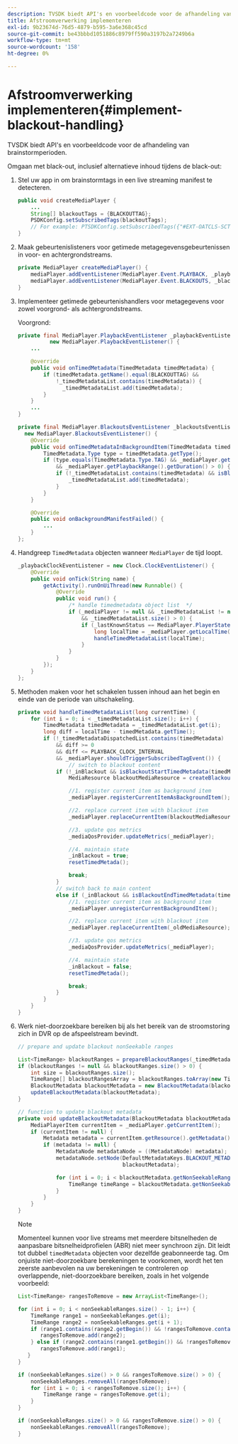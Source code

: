 ```yaml
---
description: TVSDK biedt API's en voorbeeldcode voor de afhandeling van brainstormperioden.
title: Afstroomverwerking implementeren
exl-id: 9b23674d-76d5-4879-b595-3a6e368c45cd
source-git-commit: be43bbbd1051886c8979ff590a3197b2a7249b6a
workflow-type: tm+mt
source-wordcount: '158'
ht-degree: 0%

---
```


# Afstroomverwerking implementeren{#implement-blackout-handling}

TVSDK biedt API&#39;s en voorbeeldcode voor de afhandeling van brainstormperioden.

Omgaan met black-out, inclusief alternatieve inhoud tijdens de black-out:

1. Stel uw app in om brainstormtags in een live streaming manifest te detecteren.

   ```java
   public void createMediaPlayer { 
       ... 
       String[] blackoutTags = {BLACKOUTTAG}; 
       PSDKConfig.setSubscribedTags(blackoutTags); 
       // For example: PTSDKConfig.setSubscribedTags({"#EXT-OATCLS-SCTE35"}); 
   }
   ```

1. Maak gebeurtenislisteners voor getimede metagegevensgebeurtenissen in voor- en achtergrondstreams.

   ```java
   private MediaPlayer createMediaPlayer() { 
       mediaPlayer.addEventListener(MediaPlayer.Event.PLAYBACK, _playbackEventListener); 
       mediaPlayer.addEventListener(MediaPlayer.Event.BLACKOUTS, _blackoutsEventListener); 
   }
   ```

1. Implementeer getimede gebeurtenishandlers voor metagegevens voor zowel voorgrond- als achtergrondstreams.

   Voorgrond:

   ```java
   private final MediaPlayer.PlaybackEventListener _playbackEventListener =  
             new MediaPlayer.PlaybackEventListener() { 
       ... 
   
       @override 
       public void onTimedMetadata(TimedMetadata timedMetadata) { 
           if (timedMetadata.getName().equal(BLACKOUTTAG) &&  
               !_timedMetadataList.contains(timedMetadata)) { 
                 _timedMetadataList.add(timedMetadata); 
           } 
       } 
       ... 
   } 
   
   private final MediaPlayer.BlackoutsEventListener _blackoutsEventListener =  
     new MediaPlayer.BlackoutsEventListener() { 
       @Override 
       public void onTimedMetadataInBackgroundItem(TimedMetadata timedMetadata) { 
           TimedMetadata.Type type = timedMetadata.getType(); 
           if (type.equals(TimedMetadata.Type.TAG) && _mediaPlayer.getPlaybackRange() != null  
               && _mediaPlayer.getPlaybackRange().getDuration() > 0) { 
               if (!_timedMetadataList.contains(timedMetadata) && isBlackoutMetadata(timedMetadata)) { 
                   _timedMetadataList.add(timedMetadata); 
               } 
           } 
       } 
   
       @Override 
       public void onBackgroundManifestFailed() { 
           ... 
       } 
   }; 
   ```

1. Handgreep `TimedMetadata` objecten wanneer `MediaPlayer` de tijd loopt.

   ```java
   _playbackClockEventListener = new Clock.ClockEventListener() { 
       @Override 
       public void onTick(String name) { 
           getActivity().runOnUiThread(new Runnable() { 
               @Override 
               public void run() { 
                   /* handle timedmetadata object list  */ 
                   if (_mediaPlayer != null && _timedMetadataList != null  
                       && _timedMetadataList.size() > 0) { 
                       if (_lastKnownStatus == MediaPlayer.PlayerState.PLAYING) { 
                           long localTime = _mediaPlayer.getLocalTime(); 
                           handleTimedMetadataList(localTime);      
                       } 
                   } 
               }                        
           }); 
       } 
   };
   ```

1. Methoden maken voor het schakelen tussen inhoud aan het begin en einde van de periode van uitschakeling.

   ```java
   private void handleTimedMetadataList(long currentTime) { 
       for (int i = 0; i < _timedMetadataList.size(); i++) { 
           TimedMetadata timedMetadata = _timedMetadataList.get(i); 
           long diff = localTime - timedMetadata.getTime(); 
           if (!_timedMetadataDispatchedList.contains(timedMetadata) 
               && diff >= 0 
               && diff <= PLAYBACK_CLOCK_INTERVAL 
               && _mediaPlayer.shouldTriggerSubscribedTagEvent()) { 
                   // switch to blackout content 
               if (!_inBlackout && isBlackoutStartTimedMetadata(timedMetadata)) { 
                   MediaResource blackoutMediaResource = createBlackoutMediaResource(timedMetadata); 
   
                   //1. register current item as background item 
                   _mediaPlayer.registerCurrentItemAsBackgroundItem(); 
   
                   //2. replace current item with blackout item 
                   _mediaPlayer.replaceCurrentItem(blackoutMediaResource); 
   
                   //3. update qos metrics 
                   _mediaQosProvider.updateMetrics(_mediaPlayer); 
   
                   //4. maintain state 
                   _inBlackout = true; 
                   resetTimedMetada(); 
   
                   break; 
               } 
               // switch back to main content 
               else if (_inBlackout && isBlackoutEndTimedMetadata(timedMetadata)) { 
                   //1. register current item as background item 
                   _mediaPlayer.unregisterCurrentBackgroundItem(); 
   
                   //2. replace current item with blackout item 
                   _mediaPlayer.replaceCurrentItem(_oldMediaResource); 
   
                   //3. update qos metrics 
                   _mediaQosProvider.updateMetrics(_mediaPlayer); 
   
                   //4. maintain state 
                   _inBlackout = false; 
                   resetTimedMetada(); 
   
                   break; 
               } 
           } 
       } 
   }
   ```

1. Werk niet-doorzoekbare bereiken bij als het bereik van de stroomstoring zich in DVR op de afspeelstream bevindt.

   ```java
   // prepare and update blackout nonSeekable ranges 
   
   List<TimeRange> blackoutRanges = prepareBlackoutRanges(_timedMetadataList); 
   if (blackoutRanges != null && blackoutRanges.size() > 0) { 
       int size = blackoutRanges.size(); 
       TimeRange[] blackoutRangesArray = blackoutRanges.toArray(new TimeRange[size]); 
       BlackoutMetadata blackoutMetadata = new BlackoutMetadata(blackoutRangesArray); 
       updateBlackoutMetadata(blackoutMetadata); 
   } 
   
   // function to update blackout metadata 
   private void updateBlackoutMetadata(BlackoutMetadata blackoutMetadata) { 
       MediaPlayerItem currentItem = _mediaPlayer.getCurrentItem(); 
       if (currentItem != null) { 
           Metadata metadata = currentItem.getResource().getMetadata(); 
           if (metadata != null) { 
               MetadataNode metadataNode = ((MetadataNode) metadata); 
               metadataNode.setNode(DefaultMetadataKeys.BLACKOUT_METADATA_KEY.getValue(),  
                                    blackoutMetadata); 
   
               for (int i = 0; i < blackoutMetadata.getNonSeekableRanges().length; i++) { 
                   TimeRange timeRange = blackoutMetadata.getNonSeekableRanges()[i]; 
               } 
           } 
       } 
   }
   ```

   >[!NOTE]
   >
   >Momenteel kunnen voor live streams met meerdere bitsnelheden de aanpasbare bitsnelheidprofielen (ABR) niet meer synchroon zijn. Dit leidt tot dubbel `timedMetadata` objecten voor dezelfde geabonneerde tag. Om onjuiste niet-doorzoekbare berekeningen te voorkomen, wordt het ten zeerste aanbevolen na uw berekeningen te controleren op overlappende, niet-doorzoekbare bereiken, zoals in het volgende voorbeeld:

   ```java
   List<TimeRange> rangesToRemove = new ArrayList<TimeRange>(); 
   
   for (int i = 0; i < nonSeekableRanges.size() - 1; i++) { 
       TimeRange range1 = nonSeekableRanges.get(i); 
       TimeRange range2 = nonSeekableRanges.get(i + 1); 
       if (range1.contains(range2.getBegin()) && !rangesToRemove.contains(range2)) { 
          rangesToRemove.add(range2); 
       } else if (range2.contains(range1.getBegin()) && !rangesToRemove.contains(range1)) { 
          rangesToRemove.add(range1); 
      } 
   } 
   
   if (nonSeekableRanges.size() > 0 && rangesToRemove.size() > 0) { 
       nonSeekableRanges.removeAll(rangesToRemove); 
       for (int i = 0; i < rangesToRemove.size(); i++) { 
           TimeRange range = rangesToRemove.get(i); 
       } 
   } 
   
   if (nonSeekableRanges.size() > 0 && rangesToRemove.size() > 0) { 
       nonSeekableRanges.removeAll(rangesToRemove); 
   }
   ```
